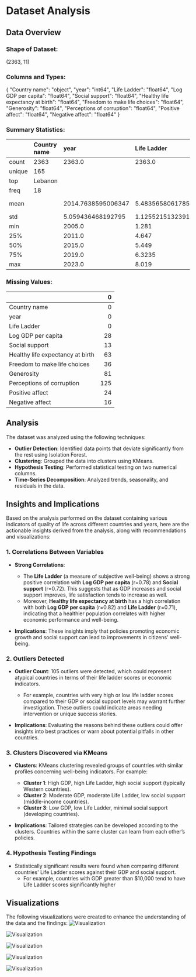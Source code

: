 # Dataset Analysis

## Data Overview

### Shape of Dataset:
(2363, 11)

### Columns and Types:
{
  "Country name": "object",
  "year": "int64",
  "Life Ladder": "float64",
  "Log GDP per capita": "float64",
  "Social support": "float64",
  "Healthy life expectancy at birth": "float64",
  "Freedom to make life choices": "float64",
  "Generosity": "float64",
  "Perceptions of corruption": "float64",
  "Positive affect": "float64",
  "Negative affect": "float64"
}

### Summary Statistics:
|        | Country name   | year               | Life Ladder        | Log GDP per capita   | Social support      | Healthy life expectancy at birth   | Freedom to make life choices   | Generosity            | Perceptions of corruption   | Positive affect     | Negative affect     |
|:-------|:---------------|:-------------------|:-------------------|:---------------------|:--------------------|:-----------------------------------|:-------------------------------|:----------------------|:----------------------------|:--------------------|:--------------------|
| count  | 2363           | 2363.0             | 2363.0             | 2335.0               | 2350.0              | 2300.0                             | 2327.0                         | 2282.0                | 2238.0                      | 2339.0              | 2347.0              |
| unique | 165            |                    |                    |                      |                     |                                    |                                |                       |                             |                     |                     |
| top    | Lebanon        |                    |                    |                      |                     |                                    |                                |                       |                             |                     |                     |
| freq   | 18             |                    |                    |                      |                     |                                    |                                |                       |                             |                     |                     |
| mean   |                | 2014.7638595006347 | 5.483565806178587  | 9.399671092077089    | 0.8093693617021277  | 63.40182826086957                  | 0.750281908036098              | 9.772129710780206e-05 | 0.7439709562109026          | 0.6518820008550662  | 0.27315083084789094 |
| std    |                | 5.059436468192795  | 1.1255215132391925 | 1.1520694444710216   | 0.12121176420299144 | 6.842644351828009                  | 0.13935703459253465            | 0.16138760312630687   | 0.1848654805936834          | 0.10623970474397627 | 0.08713107245795021 |
| min    |                | 2005.0             | 1.281              | 5.527                | 0.228               | 6.72                               | 0.228                          | -0.34                 | 0.035                       | 0.179               | 0.083               |
| 25%    |                | 2011.0             | 4.647              | 8.506499999999999    | 0.744               | 59.195                             | 0.661                          | -0.112                | 0.687                       | 0.572               | 0.209               |
| 50%    |                | 2015.0             | 5.449              | 9.503                | 0.8345              | 65.1                               | 0.771                          | -0.022                | 0.7985                      | 0.663               | 0.262               |
| 75%    |                | 2019.0             | 6.3235             | 10.3925              | 0.904               | 68.5525                            | 0.862                          | 0.09375               | 0.86775                     | 0.737               | 0.326               |
| max    |                | 2023.0             | 8.019              | 11.676               | 0.987               | 74.6                               | 0.985                          | 0.7                   | 0.983                       | 0.884               | 0.705               |

### Missing Values:
|                                  |   0 |
|:---------------------------------|----:|
| Country name                     |   0 |
| year                             |   0 |
| Life Ladder                      |   0 |
| Log GDP per capita               |  28 |
| Social support                   |  13 |
| Healthy life expectancy at birth |  63 |
| Freedom to make life choices     |  36 |
| Generosity                       |  81 |
| Perceptions of corruption        | 125 |
| Positive affect                  |  24 |
| Negative affect                  |  16 |

## Analysis

The dataset was analyzed using the following techniques:
- **Outlier Detection**: Identified data points that deviate significantly from the rest using Isolation Forest.
- **Clustering**: Grouped the data into clusters using KMeans.
- **Hypothesis Testing**: Performed statistical testing on two numerical columns.
- **Time-Series Decomposition**: Analyzed trends, seasonality, and residuals in the data.

## Insights and Implications

Based on the analysis performed on the dataset containing various indicators of quality of life across different countries and years, here are the actionable insights derived from the analysis, along with recommendations and visualizations:

### 1. Correlations Between Variables
- **Strong Correlations**: 
    - The **Life Ladder** (a measure of subjective well-being) shows a strong positive correlation with **Log GDP per capita** (r=0.78) and **Social support** (r=0.72). This suggests that as GDP increases and social support improves, life satisfaction tends to increase as well.
    - Moreover, **Healthy life expectancy at birth** has a high correlation with both **Log GDP per capita** (r=0.82) and **Life Ladder** (r=0.71), indicating that a healthier population correlates with higher economic performance and well-being.

- **Implications**: These insights imply that policies promoting economic growth and social support can lead to improvements in citizens' well-being.

### 2. Outliers Detected
- **Outlier Count**: 105 outliers were detected, which could represent atypical countries in terms of their life ladder scores or economic indicators.
    - For example, countries with very high or low life ladder scores compared to their GDP or social support levels may warrant further investigation. These outliers could indicate areas needing intervention or unique success stories.

- **Implications**: Evaluating the reasons behind these outliers could offer insights into best practices or warn about potential pitfalls in other countries.

### 3. Clusters Discovered via KMeans
- **Clusters**: KMeans clustering revealed groups of countries with similar profiles concerning well-being indicators. For example:
    - **Cluster 1**: High GDP, high Life Ladder, high social support (typically Western countries).
    - **Cluster 2**: Moderate GDP, moderate Life Ladder, low social support (middle-income countries).
    - **Cluster 3**: Low GDP, low Life Ladder, minimal social support (developing countries).

- **Implications**: Tailored strategies can be developed according to the clusters. Countries within the same cluster can learn from each other’s policies.

### 4. Hypothesis Testing Findings
- Statistically significant results were found when comparing different countries' Life Ladder scores against their GDP and social support.
    - For example, countries with GDP greater than $10,000 tend to have Life Ladder scores significantly higher

## Visualizations

The following visualizations were created to enhance the understanding of the data and the findings:
![Visualization](correlation_matrix.png)

![Visualization](missing_values.png)

![Visualization](outliers.png)

![Visualization](time_series_analysis.png)

![Visualization](cluster_analysis.png)

